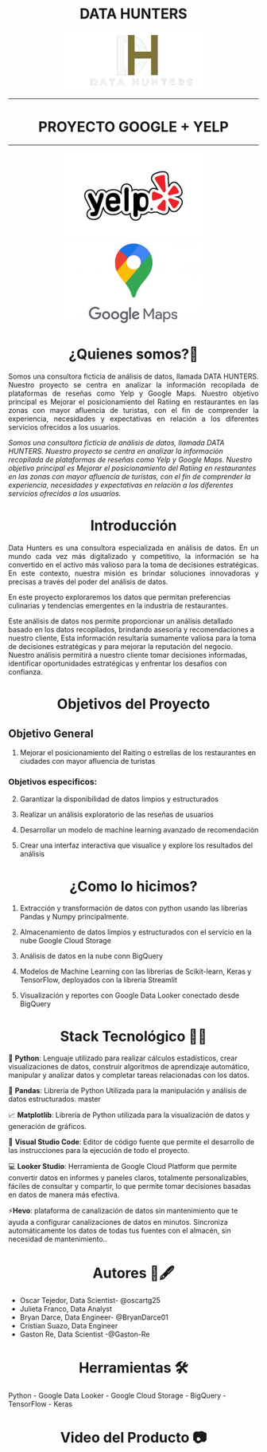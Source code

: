 <h1 align="center">DATA HUNTERS </h1>
  
<p align="center">
  <img src="src/Huntersb.png" alt="DataHunters" width="300">
</p>


<hr>
<h1 align="center">PROYECTO GOOGLE + YELP </h1>
<hr>

<p align="center">
  <img src="src/Yelp.png" alt="Yelp" width="300"> <img src="src/Maps.jpeg" alt="Maps" width="300">
</p>

<h1 align="center">¿Quienes somos?👥</h1>
<p align="justify"> 
Somos una consultora ficticia de análisis de datos, llamada DATA HUNTERS. Nuestro proyecto se centra en analizar la información recopilada de plataformas de reseñas como Yelp y Google Maps. Nuestro objetivo principal es Mejorar el posicionamiento del Ratiing en restaurantes en las zonas con mayor afluencia de turistas, con el fin de comprender la experiencia, necesidades y expectativas en relación a los diferentes servicios ofrecidos a los usuarios.

<i>Somos una consultora ficticia de análisis de datos, llamada DATA HUNTERS. Nuestro proyecto se centra en analizar la información recopilada de plataformas de reseñas como Yelp y Google Maps. Nuestro objetivo principal es Mejorar el posicionamiento del Ratiing en restaurantes en las zonas con mayor afluencia de turistas, con el fin de comprender la experiencia, necesidades y expectativas en relación a los diferentes servicios ofrecidos a los usuarios.</i>

<h1 align="center">Introducción</h1>

<p align="justify"> 
Data Hunters es una consultora especializada en análisis de datos. En un mundo cada vez más digitalizado y competitivo, la información se ha convertido en el activo más valioso para la toma de decisiones estratégicas. En este contexto, nuestra misión es brindar soluciones innovadoras y precisas a través del poder del análisis de datos.

En este proyecto exploraremos los datos que permitan preferencias culinarias y tendencias emergentes en la industria de restaurantes. 

Este análisis de datos nos permite proporcionar un análisis detallado basado en los datos recopilados, brindando asesoría y recomendaciones a nuestro cliente, Esta información resultaría sumamente valiosa para la toma de decisiones estratégicas y para mejorar la reputación del negocio. Nuestro análisis permitirá a nuestro cliente tomar decisiones informadas, identificar oportunidades estratégicas y enfrentar los desafíos con confianza.
</p>


<h1 align="center">Objetivos del Proyecto</h1>
<p align="justify">

## Objetivo General
  
1. Mejorar el posicionamiento del Raiting o estrellas de los restaurantes en ciudades con mayor afluencia de turistas

### Objetivos especificos:
2. Garantizar la disponibilidad de datos limpios y estructurados

3. Realizar un análisis exploratorio de las reseñas de usuarios

4. Desarrollar un modelo de machine learning avanzado de recomendación

5. Crear una interfaz interactiva que visualice y explore los resultados del análisis


<h1 align="center">¿Como lo hicimos?</h1>

1. Extracción y transformación de datos con python usando las librerias Pandas y Numpy principalmente.

2. Almacenamiento de datos limpios y estructurados con el servicio en la nube Google Cloud Storage

3. Análisis de datos en la nube conn BigQuery

4. Modelos de Machine Learning con las librerias de Scikit-learn, Keras y TensorFlow, deployados con la libreria Streamlit

5. Visualización y reportes con Google Data Looker conectado desde BigQuery


<h1 align="center">Stack Tecnológico 👨‍💻</h1>
<p align="justify"> 

🐍 **Python**: Lenguaje utilizado para realizar cálculos estadísticos, crear visualizaciones de datos, construir algoritmos de aprendizaje automático, manipular y analizar datos y completar tareas relacionadas con los datos.

🐼 **Pandas**: Librería de Python Utilizada para la manipulación y análisis de datos estructurados.
master

📈 **Matplotlib**: Librería de Python utilizada para la visualización de datos y generación de gráficos.  

📘 **Visual Studio Code**: Editor de código fuente que permite el desarrollo de las instrucciones para la ejecución de todo el proyecto.

💻 **Looker Studio**: Herramienta de Google Cloud Platform que permite convertir datos en informes y paneles claros, totalmente personalizables, fáciles de consultar y compartir, lo que permite tomar decisiones basadas en datos de manera más efectiva.

  ⚡**Hevo**: plataforma de canalización de datos sin mantenimiento que te ayuda a configurar canalizaciones de datos en minutos. Sincroniza automáticamente los datos de todas tus fuentes con el almacén, sin necesidad de mantenimiento..
  </p>


  <h1 align="center">Autores 👥🖋</h1>

  <p align="justify"> 

  - Oscar Tejedor, Data Scientist- @oscartg25
  - Julieta Franco, Data Analyst
  - Bryan Darce, Data Engineer- @BryanDarce01
  - Cristian Suazo, Data Engineer
  - Gaston Re, Data Scientist -@Gaston-Re


  <h1 align="center">Herramientas 🛠</h1>
  Python - Google Data Looker - Google Cloud Storage - BigQuery - TensorFlow - Keras

<h1 align="center">Video del Producto 📷</h1>